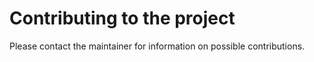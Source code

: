 # Contributing to the project

Please contact the maintainer for information on possible contributions.
